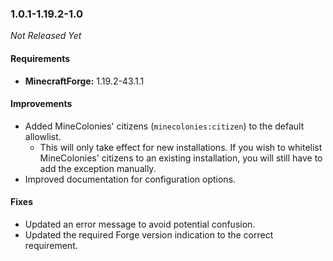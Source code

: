 ### 1.0.1-1.19.2-1.0

_Not Released Yet_

#### Requirements
- **MinecraftForge:** 1.19.2-43.1.1

#### Improvements

- Added MineColonies' citizens (`minecolonies:citizen`) to the default allowlist.
  - This will only take effect for new installations. If you wish to whitelist
    MineColonies' citizens to an existing installation, you will still have to
    add the exception manually.
- Improved documentation for configuration options.

#### Fixes

- Updated an error message to avoid potential confusion.
- Updated the required Forge version indication to the correct requirement.